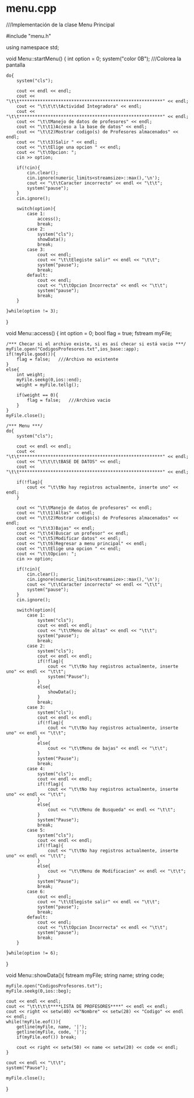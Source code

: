 # menu.cpp
///Implementación de la clase Menu Principal

#include "menu.h"

using namespace std;

void Menu::startMenu() {
	int option = 0;
    system("color 0B");  ///Colorea la pantalla

    do{
        system("cls");

        cout << endl << endl;
        cout << "\t\t*******************************************************" << endl;
        cout << "\t\t\t\tActividad Integradora" << endl;
        cout << "\t\t*******************************************************" << endl;
        cout << "\t\tManejo de datos de profesores" << endl;
        cout << "\t\t1)Acceso a la base de datos" << endl;
        cout << "\t\t2)Mostrar codigo(s) de Profesores almacenados" << endl;
        cout << "\t\t3)Salir " << endl;
        cout << "\t\tElige una opcion " << endl;
        cout << "\t\tOpcion: ";
        cin >> option;

        if(!cin){
            cin.clear();
            cin.ignore(numeric_limits<streamsize>::max(),'\n');
            cout << "\t\tCaracter incorrecto" << endl << "\t\t";
            system("pause");
        }
        cin.ignore();

        switch(option){
            case 1:
                access();
                break;
            case 2:
                system("cls");
                showData();
                break;
            case 3:
                cout << endl;
                cout << "\t\tElegiste salir" << endl << "\t\t";
                system("pause");
                break;
            default:
                cout << endl;
                cout << "\t\tOpcion Incorrecta" << endl << "\t\t";
                system("pause");
                break;
        }

    }while(option != 3);
}

void Menu::access() {
	int option = 0;
	bool flag = true;
	fstream myFile;

    /*** Checar si el archivo existe, si es así checar si está vacio ***/
	myFile.open("CodigosProfesores.txt",ios_base::app);
	if(!myFile.good()){
        flag = false;   ///Archivo no existente
	}
	else{
        int weight;
        myFile.seekg(0,ios::end);
        weight = myFile.tellg();

        if(weight == 0){
            flag = false;   ///Archivo vacio
        }
	}
    myFile.close();

    /*** Menu ***/
    do{
        system("cls");

        cout << endl << endl;
        cout << "\t\t*******************************************************" << endl;
        cout << "\t\t\t\tBASE DE DATOS" << endl;
        cout << "\t\t*******************************************************" << endl;

        if(!flag){
            cout << "\t\tNo hay registros actualmente, inserte uno" << endl;
        }

        cout << "\t\tManejo de datos de profesores" << endl;
        cout << "\t\t1)Altas" << endl;
        cout << "\t\t2)Mostrar codigo(s) de Profesores almacenados" << endl;
        cout << "\t\t3)Bajas" << endl;
        cout << "\t\t4)Buscar un profesor" << endl;
        cout << "\t\t5)Modificar datos" << endl;
        cout << "\t\t6)Regresar a menu principal" << endl;
        cout << "\t\tElige una opcion " << endl;
        cout << "\t\tOpcion: ";
        cin >> option;

        if(!cin){
            cin.clear();
            cin.ignore(numeric_limits<streamsize>::max(),'\n');
            cout << "\t\tCaracter incorrecto" << endl << "\t\t";
            system("pause");
        }
        cin.ignore();

        switch(option){
            case 1:
                system("cls");
                cout << endl << endl;
                cout << "\t\tMenu de altas" << endl << "\t\t";
                system("pause");
                break;
            case 2:
                system("cls");
                cout << endl << endl;
                if(!flag){
                    cout << "\t\tNo hay registros actualmente, inserte uno" << endl << "\t\t";
                    system("Pause");
                }
                else{
                    showData();
                }
                break;
            case 3:
                system("cls");
                cout << endl << endl;
                if(!flag){
                    cout << "\t\tNo hay registros actualmente, inserte uno" << endl << "\t\t";
                }
                else{
                    cout << "\t\tMenu de bajas" << endl << "\t\t";
                }
                system("Pause");
                break;
            case 4:
                system("cls");
                cout << endl << endl;
                if(!flag){
                    cout << "\t\tNo hay registros actualmente, inserte uno" << endl << "\t\t";
                }
                else{
                    cout << "\t\tMenu de Busqueda" << endl << "\t\t";
                }
                system("Pause");
                break;
            case 5:
                system("cls");
                cout << endl << endl;
                if(!flag){
                    cout << "\t\tNo hay registros actualmente, inserte uno" << endl << "\t\t";
                }
                else{
                    cout << "\t\tMenu de Modificacion" << endl << "\t\t";
                }
                system("Pause");
                break;
            case 6:
                cout << endl;
                cout << "\t\tElegiste salir" << endl << "\t\t";
                system("pause");
                break;
            default:
                cout << endl;
                cout << "\t\tOpcion Incorrecta" << endl << "\t\t";
                system("pause");
                break;
        }

    }while(option != 6);

}

void Menu::showData(){
    fstream myFile;
    string name;
    string code;

    myFile.open("CodigosProfesores.txt");
    myFile.seekg(0,ios::beg);

    cout << endl << endl;
    cout << "\t\t\t\t****LISTA DE PROFESORES****" << endl << endl;
    cout << right << setw(40) <<"Nombre" << setw(28) << "Codigo" << endl << endl;
    while(!myFile.eof()){
        getline(myFile, name, '|');
        getline(myFile, code, '|');
        if(myFile.eof()) break;

        cout << right << setw(50) << name << setw(20) << code << endl;
    }

    cout << endl << "\t\t";
    system("Pause");

    myFile.close();
}
